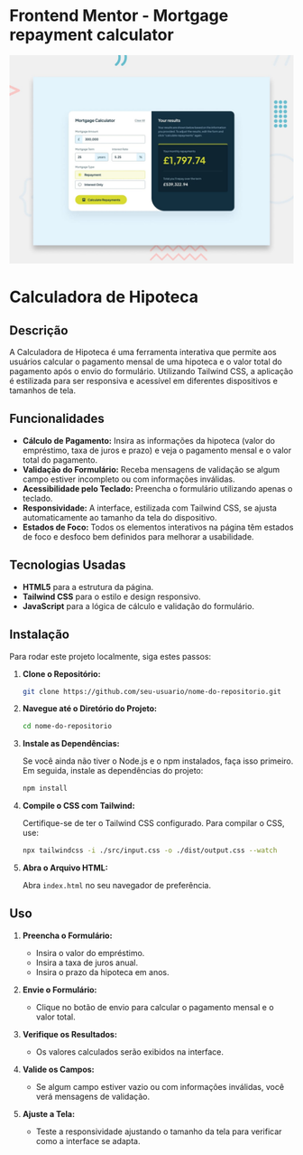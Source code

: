 # Frontend Mentor - Mortgage repayment calculator

![Design preview for the Mortgage repayment calculator coding challenge](./preview.jpg)

# Calculadora de Hipoteca

## Descrição

A Calculadora de Hipoteca é uma ferramenta interativa que permite aos usuários calcular o pagamento mensal de uma hipoteca e o valor total do pagamento após o envio do formulário. Utilizando Tailwind CSS, a aplicação é estilizada para ser responsiva e acessível em diferentes dispositivos e tamanhos de tela.

## Funcionalidades

- **Cálculo de Pagamento:** Insira as informações da hipoteca (valor do empréstimo, taxa de juros e prazo) e veja o pagamento mensal e o valor total do pagamento.
- **Validação do Formulário:** Receba mensagens de validação se algum campo estiver incompleto ou com informações inválidas.
- **Acessibilidade pelo Teclado:** Preencha o formulário utilizando apenas o teclado.
- **Responsividade:** A interface, estilizada com Tailwind CSS, se ajusta automaticamente ao tamanho da tela do dispositivo.
- **Estados de Foco:** Todos os elementos interativos na página têm estados de foco e desfoco bem definidos para melhorar a usabilidade.

## Tecnologias Usadas

- **HTML5** para a estrutura da página.
- **Tailwind CSS** para o estilo e design responsivo.
- **JavaScript** para a lógica de cálculo e validação do formulário.

## Instalação

Para rodar este projeto localmente, siga estes passos:

1. **Clone o Repositório:**

    ```bash
    git clone https://github.com/seu-usuario/nome-do-repositorio.git
    ```

2. **Navegue até o Diretório do Projeto:**

    ```bash
    cd nome-do-repositorio
    ```

3. **Instale as Dependências:**

    Se você ainda não tiver o Node.js e o npm instalados, faça isso primeiro. Em seguida, instale as dependências do projeto:

    ```bash
    npm install
    ```

4. **Compile o CSS com Tailwind:**

    Certifique-se de ter o Tailwind CSS configurado. Para compilar o CSS, use:

    ```bash
    npx tailwindcss -i ./src/input.css -o ./dist/output.css --watch
    ```

5. **Abra o Arquivo HTML:**

    Abra `index.html` no seu navegador de preferência.

## Uso

1. **Preencha o Formulário:**
    - Insira o valor do empréstimo.
    - Insira a taxa de juros anual.
    - Insira o prazo da hipoteca em anos.

2. **Envie o Formulário:**
    - Clique no botão de envio para calcular o pagamento mensal e o valor total.

3. **Verifique os Resultados:**
    - Os valores calculados serão exibidos na interface.

4. **Valide os Campos:**
    - Se algum campo estiver vazio ou com informações inválidas, você verá mensagens de validação.

5. **Ajuste a Tela:**
    - Teste a responsividade ajustando o tamanho da tela para verificar como a interface se adapta.
